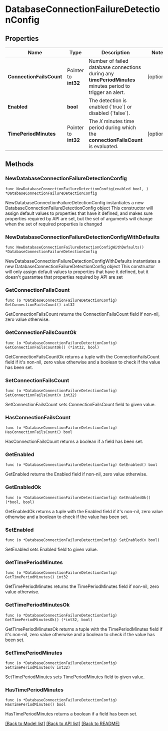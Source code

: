 # DatabaseConnectionFailureDetectionConfig

## Properties

Name | Type | Description | Notes
------------ | ------------- | ------------- | -------------
**ConnectionFailsCount** | Pointer to **int32** | Number of failed database connections during any **timePeriodMinutes** minutes period to trigger an alert. | [optional] 
**Enabled** | **bool** | The detection is enabled (&#x60;true&#x60;) or disabled (&#x60;false&#x60;). | 
**TimePeriodMinutes** | Pointer to **int32** | The *X* minutes time period during which the **connectionFailsCount** is evaluated. | [optional] 

## Methods

### NewDatabaseConnectionFailureDetectionConfig

`func NewDatabaseConnectionFailureDetectionConfig(enabled bool, ) *DatabaseConnectionFailureDetectionConfig`

NewDatabaseConnectionFailureDetectionConfig instantiates a new DatabaseConnectionFailureDetectionConfig object
This constructor will assign default values to properties that have it defined,
and makes sure properties required by API are set, but the set of arguments
will change when the set of required properties is changed

### NewDatabaseConnectionFailureDetectionConfigWithDefaults

`func NewDatabaseConnectionFailureDetectionConfigWithDefaults() *DatabaseConnectionFailureDetectionConfig`

NewDatabaseConnectionFailureDetectionConfigWithDefaults instantiates a new DatabaseConnectionFailureDetectionConfig object
This constructor will only assign default values to properties that have it defined,
but it doesn't guarantee that properties required by API are set

### GetConnectionFailsCount

`func (o *DatabaseConnectionFailureDetectionConfig) GetConnectionFailsCount() int32`

GetConnectionFailsCount returns the ConnectionFailsCount field if non-nil, zero value otherwise.

### GetConnectionFailsCountOk

`func (o *DatabaseConnectionFailureDetectionConfig) GetConnectionFailsCountOk() (*int32, bool)`

GetConnectionFailsCountOk returns a tuple with the ConnectionFailsCount field if it's non-nil, zero value otherwise
and a boolean to check if the value has been set.

### SetConnectionFailsCount

`func (o *DatabaseConnectionFailureDetectionConfig) SetConnectionFailsCount(v int32)`

SetConnectionFailsCount sets ConnectionFailsCount field to given value.

### HasConnectionFailsCount

`func (o *DatabaseConnectionFailureDetectionConfig) HasConnectionFailsCount() bool`

HasConnectionFailsCount returns a boolean if a field has been set.

### GetEnabled

`func (o *DatabaseConnectionFailureDetectionConfig) GetEnabled() bool`

GetEnabled returns the Enabled field if non-nil, zero value otherwise.

### GetEnabledOk

`func (o *DatabaseConnectionFailureDetectionConfig) GetEnabledOk() (*bool, bool)`

GetEnabledOk returns a tuple with the Enabled field if it's non-nil, zero value otherwise
and a boolean to check if the value has been set.

### SetEnabled

`func (o *DatabaseConnectionFailureDetectionConfig) SetEnabled(v bool)`

SetEnabled sets Enabled field to given value.


### GetTimePeriodMinutes

`func (o *DatabaseConnectionFailureDetectionConfig) GetTimePeriodMinutes() int32`

GetTimePeriodMinutes returns the TimePeriodMinutes field if non-nil, zero value otherwise.

### GetTimePeriodMinutesOk

`func (o *DatabaseConnectionFailureDetectionConfig) GetTimePeriodMinutesOk() (*int32, bool)`

GetTimePeriodMinutesOk returns a tuple with the TimePeriodMinutes field if it's non-nil, zero value otherwise
and a boolean to check if the value has been set.

### SetTimePeriodMinutes

`func (o *DatabaseConnectionFailureDetectionConfig) SetTimePeriodMinutes(v int32)`

SetTimePeriodMinutes sets TimePeriodMinutes field to given value.

### HasTimePeriodMinutes

`func (o *DatabaseConnectionFailureDetectionConfig) HasTimePeriodMinutes() bool`

HasTimePeriodMinutes returns a boolean if a field has been set.


[[Back to Model list]](../README.md#documentation-for-models) [[Back to API list]](../README.md#documentation-for-api-endpoints) [[Back to README]](../README.md)


